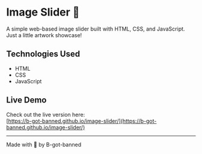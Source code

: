 # Image Slider 🎨

A simple web-based image slider built with HTML, CSS, and JavaScript.  
Just a little artwork showcase!

## Technologies Used

- HTML  
- CSS  
- JavaScript  

## Live Demo

Check out the live version here:  
[https://b-got-banned.github.io/image-slider/](https://b-got-banned.github.io/image-slider/)

---

Made with 💜 by B-got-banned
